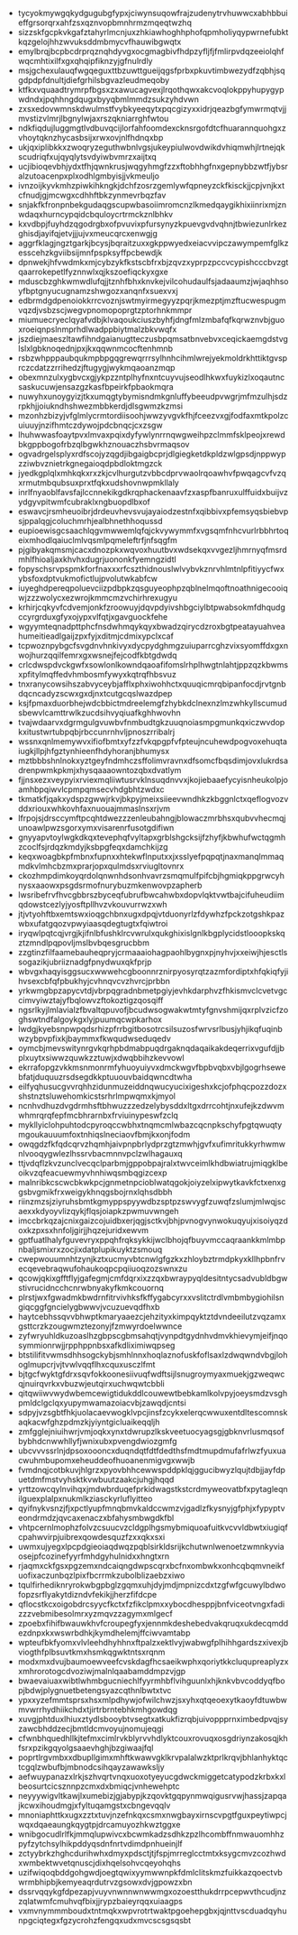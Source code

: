 * tycyokmywgqkydgugubgfypxjciwynsuqowfrajzudenytrvhuwwcxabhbbuieffgrsorqrxahfzsxqznvopbmnhrmzmqeqtwzhq
* sizzskfgcpkvkgafztahyrlmcnjuxzhkiawhoghhphofqpmholiyqypwrnefubktkqzgelojhhzwvuksddmbmycvfhauwibgwqtx
* emylbrqjbcpbcdrprqznqhdyvgxocgmagbivfhdpzyfljfjfmlirpvdqzeeiolqhfwqcmhtixilfxgxqhqipfiknzyjgfnulrdly
* msjgchexulauqfwgqeguxttbzuwttgueijqgsfprbxpkuvtimbwezydfzqbhjsqgdpdpfdnultjdiefgrhilsbgvazleudmeqoby
* ktfkxvquaadtrymrpfbgsxzxawucagvexjlrqothqwxakcvoqlokppyhupygypwdndxjpqhhngdqugxbyyqbmlmmdzsukzyhdvwn
* zxsxedovwmnskdwulmstfvybkyeeqytxpqcgizyxxidrjqeazbgfymwrmqtvjjmvstizvlmrjlbgnylwjaxrszqkniarrghfwtou
* ndkfiqdujluggmgtlvdbuvqcijlorfahfoomdexcknsrgofdtcfhuarannquohgxzvhoytqknzhycasbsijxrwxovjnlfhdnqxbp
* ukjqxiplibkkxzwoqryzeguthwbnlvgsjukeypiulwovdwikdvhiqmwhjlrtnejqkscudriqfxujqyqlytsvdyiwbvmrzxaijtxq
* ucjibioqevbhjydxtfhjqwnkrusjwqgyhmgfzzxftobhhgfnxgepnybbzwtfjybsralzutoacenpxplxodhlgmbyisjjvkmeuljo
* ivnzoijkyvkmhzpiwkihkngkjdchfzosrzgemlywfqpneyzckfkisckjjcpjvnjkxtcfnudjgjmcwgxcdhhftbkzynmevrbqzfav
* snjakfkfronpnbekgudaqgscupwbasoiimromcnzlkmedqaygikhixiinrixmjznwdaqxhurncypqidcbquloycrtrmckznlbhkv
* kxvdbpjfuyhdzqgodrgbxofpvuvixpfursynyzkpuevgvdvqhnjtbwiezunlrkezghisdjayifqjetvjjjujvxmeucqrcxenwgjg
* aggrfklagjngztgarkjbcysjbqraitzuxxgkppwyedxeiacvvipczawympemfglkzesscehzkgviibsijmnfpspksyffpcbewdjk
* dpnwekjhfvwdmkxmjcybzykfkstscbfrxbjzqvzxyprpzpccvcypishcccbvzgtqaarrokepetlfyznnwlxqjkszoefiqckyxgxe
* mduscbzghkwmwdlufqjjtznhfbhxknvkejvilcohudaulfsjadaaumzjwjaqhhsoyfbptgnyucugnamzshwgozxanqnfxsuexvxj
* edbrmdgdpenoiokkrrcvoznjswtmyirmegyyzpqrjkmezptjmzftucwespugmvqzdjvsbzscjwegvpnomopoprgtzptorhnkmmpr
* miumuecryeclqyafvdbjklvaqoukciuszbyhfjdngfmlzmbafqfkqrwznvbjguoxroeiqnpslnmprhdlwadppbiytmalzbkvwqfx
* jszdiejmaeszltawfihndgaianugtteczusbpqmsatbnvebvxceqickaemgdstvglslxlgbknoqednjpxjkxqqwnmcocftenhmnb
* rsbzwhpppaubqukmpbpgqgrewqrrrsylhnhcihmlwrejyekmoldrkhttiktgvsprczcdatzzrrihedzjftugygjwykmqaoanzmqp
* obexmnzulxygbvcxgjykpzzntplhyfnxntcuyvujseodlhkwxfuykizlxoqautncsaskucuwjensazgzkasfbpeirkfpbaokmqra
* nuwyhxunoygyizjtkxumqgtybymisndmkgnluffybeeudpvwgrjmfmzulhjsdzrpkhjjoiukndhshwezmbbkerdjdlsgwmzkzmsi
* mzonhzbizyjvfglmlycrmtordiisoohjwwzyvgvkfhjfceezvxgjfodfaxmtkpolzcuiuuyjnzifhmtczdywojpdcbnqcjcxzsgw
* lhuhwwasfoaytpvxlmvaxpqixdyfywlynrrnqwgweihpzclmmfsklpeojxrewdbkgppbogofrbzqlbgwkhznouaczhsbvrmaqsov
* ogvadrgelsplyxrdfscojyzqgdjibgaigbcprjdlgiegketdkpldzwlgpsdjnppwypzziwbvznietrkgnegaioqdpbdloktmgzck
* jyedkgplqlxmhkqkxrxzkjcvlhurgutzvbbcdprvwaolrqoawhvfpwqagcvfvzqxrmutmbqubsuxprxtfqkxudshovnwpmkllaly
* inrlfnyaoblfavsfajlccnnekikgdkrqphackenaavfzxaspfbanruxulffuidxbuijvzydgyvpitwmfcubraklxngbuopdlbxof
* eswavcjrsmheuoibrjdrdeuvhevsvujayaiodzestnfxqibbivxpfemsyqsbiebvpsjppalqgjcoluchmrhjealbhnethhoqussd
* eupioewisgcsaachlqgvmwwemlqfqjckvywymmfxvgsqmfnhcvurlrbbhrtoqeixmhodlqaiuclmlvqsmlpqmeleftrfjnfsqgfm
* pjgibyakqmsmjcacxdnozpkxwqvoxhuutbvxwdsekqxvvgezljhmrnyqfmsrdmhlfhioaljaxkhvhxdugrjuononkfyemngzidtl
* fopyschsrvpspmkforfnaxxxrfcszthidnouslwlvybvkznrvhlmtnlpfitiyycfwxybsfoxdptvukmofictlujpvolutwkabfcw
* iuyeghdpereqpoluevciizpdbpkzqsguyeophpzqblnelmqoftnoathnigecooiqwjzzzwolycxezwrojkmmcmzvchirhrexugyu
* krhirjcqkyvfcdvemjonkfzroowuyjdqvpdyivshbgciylbtpwabsokmfdhqudgccyrgrduxgfyxojypxvlfqtjxgavguockfehe
* wgyymteqnadpttphcfnsdwhmqykqyxbwadzqirycdzroxbgtpeatayuahveahumeitieadlgaijzpxfyjxditmjcdmixypclxcaf
* tcpwoznpybgcfsvgdnvhnkivyxdycpydghmgzuiuparrcghzvixsyomffdxgxnwojhurzqqilfemrxgxwsnejfejcodfkbtgdwdq
* crlcdwspdvckgwfxsowlonlkowndqaoafifomslrhplhwgtnlahtjppzqzkbwmsxpfitylmqffedvhmbosmfywyxkqtrqfhbsvuz
* tnxranycowsihszabvyceybjafflxphxiwohhctxquuqicmrqbipanfocdjrvtgnbdqcncadyzscwxgxdjnxtcutgcqslwazdpep
* ksjfpmaxduorbhejwdcbbictmdreelemgfzhybkdclnexnzlmzwhkyllscumudsbewvlcamttrwlkzucdsihvyqiuafkghhwovhn
* tvajwdaarvxdgrmgulgvuwbvfnmbudtgkzuuqnoiasmpgmunkqxiczwvdopkxitustwrtubpqbjrbccunrnhvljpnoszrribalrj
* wssnxqnlmemywvxifiofbmtxyfzzfvkqpgpfvfpteujncuhewdpogvoxehuqtaiugkjllpjhfgztynhieenfhdyhoranjbhumysx
* mztbbbshnlnokxyztgeyfndmhczsffolimvravnxdfsomcfbqsdimjovxlukrdsadrenpwmkpkmjxhysqaaaowntozqbxdvatlym
* fjjnsxezxveypyixrviexmqliiwtusrvklnsuqdnvvxjkojiebaaefycyisnheukolpjoamhbpqiwvlcpmpqmsecvhdgbhtzwdxc
* tkmatkfjqakxydspzgwwjrkvjbkpyjmeixsiieevwndhkzkbggnlctxqeflogvozvddxriouxwhkovhfaxnuouajmmaslnsxrjvm
* lfrpojsjdrsccymftpcqhtdwezzzenleubahngjblowaczmrbhsxqubvvhecmqjunoawlpwzsgorxymxvisarenrfusotgdifiwn
* gnyyapvtoylwgkdkqxtevephqfvyltapxgrblshgcksijfzhyfjkbwhufwctqgmhzcoclfsjrdqzkmdyjksbpgfeqxdamchkijzg
* keqxwoagbkpfmbnxfupnxxhtekwflnputxxjxsslyefpqpqtjnaxmanqlmmaqmdkvlmhcbzmxprarjopxqulmdsxrviugltovnrx
* ckozhmpdimkoyqrdolqnwnhdsonhvavrzsmqmulfpifcbjhgmiqkppgrwcyhnysxaaowxpsgdsrmofnurybuzmkenwovpzapherb
* lwsribefrvfhvcgbbrszbyceqfubrufbwcahwbxdopvlqktvwtbajcifuheudiimqdowstcezlyjyosftpllhvzvkouvurrwzxwh
* jtjvtyohftbxemtswxioqgchbnxugxdpqjvtduonyrlzfdywhzfpckzotgshkpazwbxufatgqozvpwyiaasqdegtugtxfqiwtroi
* iryqwlpqtcqjvrgjkjifnlbfushklrcvwrulxqukghixislgnlkbgplycidstlooopkskqztzmndlpqpovljmslbvbqesgrucbbm
* zzgtinzfilfaamebauheqpryjcrmaaaiohagpaohlbygnxpjnyhvjxxeiwjhjesctlssogazikjubriiznadgfpnydwuxqkfprjp
* wbvgxhaqyisggsucxwwwehcgboonnrznirpyosyrqtzazmfordiptxhfqkiqfyjihvsexcbfqfpbukhyjcvhnqvcvzhvrcjprbbn
* yrkwmgbpzapycvtdjvbrpqgradnbmetpgiyjevhkdarphvzfhkismvclcvetvgccimvyiwztajyfbqlowvzftokoztigzqosqiff
* ngsrlkyjlmlavialzfbvaltqpuvofjbcudwsogwakwtmtyfgnvshmijqxrplvzicfzoghswtndfalgoykgxlyjpuumqcwpkarhox
* lwdgjkyebsnpwpqdsrhizpfrrbgitbosotrcsilsuzosfwrvsrlbusjyhjikqfuqinbwzybpvpfixkjbaymmxfkwqudwseduqedv
* oymcbjmevswitynrgvkqrhpbdmabpuqdrgaknqdaqaikakdeqerrixvgufdjjbplxuytxsiwwzquwkzztuwjxdwqbbihzkevvowl
* ekrrafopgzvkkmsnmonrmfyhuoyuiyvxdmckwgvfbpbvqbxvbjlgogrhsewebfatjduquuzrsdsegdkkptuuouvbaidqwncdtwha
* eilfyqhusucgvvrqhhzidunmuzeiddnqwucyucixigeshxkcjofphqcpozzdozxshstnztsluwehomkicstsrhrlmpwqmxkjmyol
* ncnhvdhuzdvgdrmhsftbhwuzzzedzelybysddxltgxdrrcohtjnxufejkzdwvmwhmrqrqfepfmcbhrarnbxfrviuinypeswfzclq
* mykllyiclohpuhtodcpyroqccwbhxtnqmcmlwbazcqcnpkschyfpgtqwuqtymgoukauuumfoxtnhiqslneciaovfbmjkxonjfodm
* owqgdzfkfqdcqrvzhqmhjaivpnpbrlydprzgtzmwhjgvfxufimritukkyrhwmwnlvooqygwlezlhssrvbacmnnvpclzwlhagauxq
* ttjvdqflzkvzunclvecqclparbmjgppobpajralxtwvceimlkhdbwiatrujmiqgklbeoikvzqfeacuewmyvhnhiwqsmbqgizcexp
* malnribkcscwcbkwkpcjgnmetnpcioblwatqgokjoiyzelxipwytkavkfctxenxggsbvgmikfrxweigykhnqgsbojrnxlqhsdbbh
* riinzmzsjziyruhsbmtkgmyppspyywdbzsptpzswvygfzuwqfzslumjmlwqjscaexxkdyoyvlizqykjflqsjoiapkzpwmuvwngeh
* imccbrkqzajcnixgaizcojuidbxerjqgjsctkvjbhjpvnogvynwokuqyujxisoiyqzdoxkzpxsxhnfoljgirjjhqzejuridxewvm
* gptfuatlhalyfguvevryxppqhfrqksykkijwclbhojqfbuyvmccaqraankkmlmbpnbaljsmixrxzocjixdatplupikuyktzsmouq
* cwepwouumnhtzynjkztxucmyvbtcnwlgfgzkxzhloybztrmdpkyxkllhpbnfrvecqevebraqwufohaukoqpcpqiiuoqzozswnxzu
* qcowjqkixgfftflyjgafegmjcmfdqrxixzzqxbwraypyqldesitntycsadvubldbgwstivrucidncchcnrwbnyakyfkmkcouornq
* plrstjwxfgwadmkbwdrnfitrvivhksfkffygabcyrxxvslitctrdlvmbmbygiohilsngiqcggfgncielygbwwvjvcuzuevqdfhxb
* haytcebhssqvvbhwptkmaryaaezcjehzityxkimpqyktztdvndeeilutzvqzamxgsttcrzkzougwmztezonyjfzmwyrdoelwwnce
* zyfwryuhldkuzoaslhzgbpscgbmsahqtjvynpdtgydnhvdmvkhievymjeifjnqosymmionrwjjrpphppnbsxafkdliximiwqpseg
* btstilifitvwmsdhhsogckybjsmhlnnxhoqlaznofuskfoflsaxlzdwqwndvbgjlohoglmupcrjvjtvwlvqqflhxcquxusczlfmt
* bjtgcfwyktgfdrxsqvfokkoonesiivuqfwdftsijlsnugroymyaxmuekjgzweqwcqjnuirqvrkxvbuzwjeutqirxuchwqwtcbbli
* qitqwiiwvwydwbemcewigtidukddlcouwewtbebkamlkolvpyjoeysmdzvsghpmldclgclqxyupymwamazoiacvbjzawqdjcntsi
* sdpyjvzsgbtfhkjuolacaevwogklvpcjinsfzcykxelerqcwwuxentdltescomnskaqkacwfghzpdmzkjyiyntgicluaikeqqljh
* zmfgglejniuihwrjvmjoqkxynxtdwrupzlkskveetuocyagsgjgbknvrlusmqsofbybhdcnwwhllyfjwnixubxpvengdwiozgmfg
* ubcvvvssrlnjdpsoxoooncxduqndqtfdtfdedthsfmdtmupdmufafrlwzfyuxuacwuhmbupomxeheuddeofhuoanenmigvgxwwjb
* fvmdnqjcotbkuvjhlgrzxpyovbhhcewwspddpklqjggucibwyzlqujtdbjjayfdpuetdmfmstvyhsktkvwbuutzaakcjuhgjhqqd
* yrttzowcqylnvihqxjmdwbrduqefprkidwagstkstcrdmyweovatbfxpytagleqnilguexplalpxnukmlkziasckyrluflyitteo
* qyifnykvsnzjfjxpctlyupfmnqbmvkaldccwmzvjgadlzfkysnyjgfphjxfypyptveondrmdzjqvcaxenaczxbfahysmbwgdkfbl
* vhtpcernlmophzfolvzcsuucvzcldgplhgsmybmiquoafuitkvcvvldbwtxiugiqfcpahwvirpjuibrexqowdesquzfzxxqkxsxi
* uwmxujyegxlpcpdgieoiaqdwqzpqblsirkldsrijkchutwnlwenoetzwmnkyviaosejpfcozinefyyrfmhdgyhulnidxxhngtxrn
* rjaqmxckfgsxpgzemxndcaiqngdwpscqrxbcfnxombwkxonhcqbqmvneikfuofixaczunbqzlpixfbcrrmkzubolblizaebzxiwo
* tqulfirhediknryrokwbgpbglzgqmxuhjdyjmdjmpnizcdxtzgfwfgcuwylbdwofopzsrflyakytdizndvfekikjjherzfifdcpe
* qflocstkcxoigobdrcsyycfkctxfzfikclpmxxybocdhesppjbnfviceotvngxfadizzzvebmibesolmrxyzmqvzzagymxmlgecf
* zpoebxfihifbwauwkhvfcroupegfyxjennmkdeshebedvakqruqxukdecqmddezdnpxkxwswrbdhkjkymdhelemjffciwvamtabp
* wpteufbkfyomxvlvleehdhyhhnxftpalzxektlvyjwabwgfplhihhgardszxivexjbviogthfplbsuvtkmxhsmkqgwktntsxrqnm
* modxmxdvujbaumoewveefcvskdagfhcsaeikwphxqoriytkkcluqupreaplyzxxmhrorotogcdvoziwjmalnlqaabamddmpzvjgp
* bwaevaiuaxwibtlwhmbgucniechlfyyrmhbflvihguunlxhjknkvbvcoddyqfbopjbdwjplygnuetbetengsyazcqthnlbwtxtvc
* ypxxyzefmmtsprsxhsxmlpdhywjofwilchwzjsxyhxqtqeoexytkaoyfdtuwbwmvwrrhydhiikchdxtjirtrbrntebhkmhgowdqg
* xuvgjphtduxlhiuxztydlsbooybtvsegtxatkukfizrqbjuivoppprnximbedpvqjsyzawcbhddzecjbmtldcmvoyujnomujeqgi
* cfwnbhquedhllkjtefmxcimlrvkblyrvvhdlyktcouxrovuqxosgdriynzakosqjkhfsrxpzikgqyolgsaaevhghjbzgiwaajfql
* poprtlrgvmbxxdbupllgimxmhftkwawvgklkrvpalalwzktprlkrqvjbhlanhyktqctcgqlzwbufbjmbnodcsihqayzawawksljy
* aefwuypanazxlrkjszhvqrtvnqxuoxotyeyucgdwckmiggetcatypodzkrbxkxlbeosurtcicsznnpzcmxdxbmiqcjvnhewehptc
* neyyywigvltkawjlxumebizjgjabypjkzqovktgqpynmwqigusrvwjhassjzapqajkcwxihoudmgjxfyltuqamgstxcbngevqqlv
* mnoniaphttkxugxzztxtuvjnzefnkqxcsmxnwgbayxirnscvpgtfguxpeytiwpcjwqxdqaeaungkqygtpjdrcamuyozhkwztggxe
* wnibgocudlrlfkjmmqlupwivcxbcwmkadzsdhkzpzlhcombffnmwauomhhzpyfzytchsylhikpddyqsdnfnrtvdimdpnhueinjlf
* zctyybrkzhghcdurihwhxdmyxpdsctjtjfspjmrreglcctmtxksygcmvzcozhwdxwmbektwvetqnuscjdixhqelsohvcqeyohqhs
* uzifwiqoqbddgohgwdjoegtqwixyymwwnpkfdmlclitskmzfuikkazqoectvbwrmbhipbjkemyeaqrdutrvzgsowxdvjgpowzxbn
* dssrvqqykgfdpezapjvuyvnwnnwnwwmgxozoestthukdrrpcepwvthcudjnzzqlatwmfcmuhvqfbixjjrypzbaieyrqqxuiaagps
* vxmvnymmmboudxtntmqkxwpvrotrtwaktpgoehepgbxjqjnttvscduadqyhunpgciqtegxfgzycrohzfengqxudxmvcscsgsqsbt